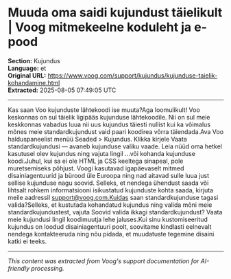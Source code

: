 # Muuda oma saidi kujundust täielikult | Voog mitmekeelne koduleht ja e-pood

**Section:** Kujundus  
**Language:** et  
**Original URL:** https://www.voog.com/support/kujundus/kujunduse-taielik-kohandamine.html  
**Extracted:** 2025-08-05 07:49:05 UTC

---

Kas saan Voo kujunduste lähtekoodi ise muuta?Aga loomulikult! Voo keskonnas on sul täielik ligipääs kujunduse lähtekoodile. Nii on sul meie keskkonnas vabadus luua nii uus kujundus täiesti nullist kui ka võimalus mõnes meie standardkujundust vaid paari koodirea võrra täiendada.Ava Voo halduspaneelist menüü Seaded > Kujundus.
Klikka kirjele Vaata standardkujundusi — avaneb kujunduse valiku vaade.
Leia nüüd oma hetkel kasutusel olev kujundus ning vajuta lingil ...või kohanda kujunduse koodi.Juhul, kui sa ei ole HTML ja CSS keeltega sinapeal, pole muretsemiseks põhjust. Voogi kasutavad igapäevaselt mitmed disainiagentuurid ja bürood üle Euroopa ning nad aitavad sulle luua just sellise kujunduse nagu soovid. Selleks, et nendega ühendust saada või lihtsalt rohkem informatsiooni isikustatud kujunduste kohta saada, kirjuta meile aadressil support@voog.com.Kuidas saan standardkujunduse tagasi valida?Selleks, et kustutada kohandatud kujundus ning valida mõni meie standardkujundustest, vajuta Soovid valida ikkagi standardkujundust? Vaata meie kujundusi lingil koodimuutja lehe jaluses.Kui sinu kustomiseeritud kujundus on loodud disainiagentuuri poolt, soovitame kindlasti eelnevalt nendega kontakteeruda ning nõu pidada, et muudatuste tegemine disaini katki ei teeks.

---

*This content was extracted from Voog's support documentation for AI-friendly processing.*
